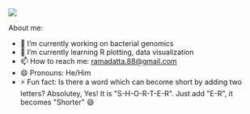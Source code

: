 <a href="https://github.com/anuraghazra/github-readme-stats">
 <img align="center" src="https://github-readme-stats.vercel.app/api?username=ramadatta&show_icons=true&repo=github-readme-stats&theme=buefy&hide=stars" />
</a>

About me:

- 🔭 I’m currently working on bacterial genomics
- 🌱 I’m currently learning R plotting, data visualization
- 📫 How to reach me: ramadatta.88@gmail.com
- 😄 Pronouns: He/Him
- ⚡ Fun fact: Is there a word which can become short by adding two letters? Absolutey, Yes! It is "S-H-O-R-T-E-R". Just add "E-R", it becomes "Shorter" 😄

